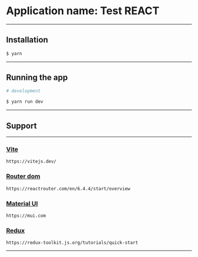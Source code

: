 # Application name: Test REACT 

___


## Installation

```bash
$ yarn
```

***

## Running the app

```bash
# development

$ yarn run dev

```


***



## Support

***

### [Vite](https://vitejs.dev/)

```
https://vitejs.dev/
```

### [Router dom](https://reactrouter.com/en/6.4.4/start/overview)

```
https://reactrouter.com/en/6.4.4/start/overview
```

### [Material UI](https://mui.com)

```
https://mui.com
```

### [Redux](https://redux-toolkit.js.org/tutorials/quick-start)

```
https://redux-toolkit.js.org/tutorials/quick-start
```

***

